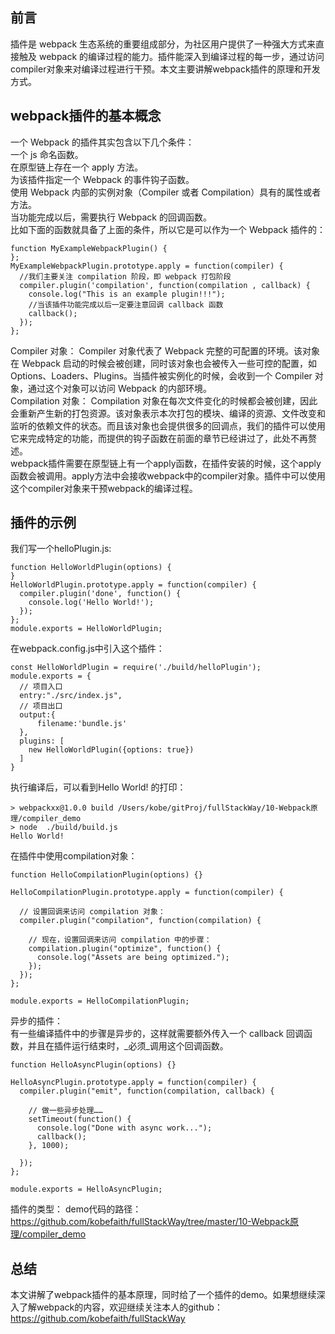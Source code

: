 ##	前言
插件是 webpack 生态系统的重要组成部分，为社区用户提供了一种强大方式来直接触及 webpack 的编译过程的能力。插件能深入到编译过程的每一步，通过访问compiler对象来对编译过程进行干预。本文主要讲解webpack插件的原理和开发方式。
## webpack插件的基本概念

一个 Webpack 的插件其实包含以下几个条件：  
一个 js 命名函数。  
在原型链上存在一个 apply 方法。  
为该插件指定一个 Webpack 的事件钩子函数。  
使用 Webpack 内部的实例对象（Compiler 或者 Compilation）具有的属性或者方法。  
当功能完成以后，需要执行 Webpack 的回调函数。  
比如下面的函数就具备了上面的条件，所以它是可以作为一个 Webpack 插件的：  

```
function MyExampleWebpackPlugin() {
};
MyExampleWebpackPlugin.prototype.apply = function(compiler) {
  //我们主要关注 compilation 阶段，即 webpack 打包阶段
  compiler.plugin('compilation', function(compilation , callback) {
    console.log("This is an example plugin!!!");
    //当该插件功能完成以后一定要注意回调 callback 函数
    callback();
  });
};
```
Compiler 对象： Compiler 对象代表了 Webpack 完整的可配置的环境。该对象在 Webpack 启动的时候会被创建，同时该对象也会被传入一些可控的配置，如 Options、Loaders、Plugins。当插件被实例化的时候，会收到一个 Compiler 对象，通过这个对象可以访问 Webpack 的内部环境。  
Compilation 对象： Compilation 对象在每次文件变化的时候都会被创建，因此会重新产生新的打包资源。该对象表示本次打包的模块、编译的资源、文件改变和监听的依赖文件的状态。而且该对象也会提供很多的回调点，我们的插件可以使用它来完成特定的功能，而提供的钩子函数在前面的章节已经讲过了，此处不再赘述。  
webpack插件需要在原型链上有一个apply函数，在插件安装的时候，这个apply函数会被调用。apply方法中会接收webpack中的compiler对象。插件中可以使用这个compiler对象来干预webpack的编译过程。 

## 插件的示例
我们写一个helloPlugin.js:

```
function HelloWorldPlugin(options) {
}
HelloWorldPlugin.prototype.apply = function(compiler) { 
  compiler.plugin('done', function() {
    console.log('Hello World!');
  });
};
module.exports = HelloWorldPlugin;
```
在webpack.config.js中引入这个插件：

```
const HelloWorldPlugin = require('./build/helloPlugin');
module.exports = { 
  // 项目入口
  entry:"./src/index.js",
  // 项目出口
  output:{
      filename:'bundle.js'
  },
  plugins: [
    new HelloWorldPlugin({options: true})
  ]
}
```
执行编译后，可以看到Hello World! 的打印：

```
> webpackxx@1.0.0 build /Users/kobe/gitProj/fullStackWay/10-Webpack原理/compiler_demo
> node  ./build/build.js
Hello World!
```
在插件中使用compilation对象：  

```
function HelloCompilationPlugin(options) {}

HelloCompilationPlugin.prototype.apply = function(compiler) {

  // 设置回调来访问 compilation 对象：
  compiler.plugin("compilation", function(compilation) {

    // 现在，设置回调来访问 compilation 中的步骤：
    compilation.plugin("optimize", function() {
      console.log("Assets are being optimized.");
    });
  });
};

module.exports = HelloCompilationPlugin;
```
异步的插件：  
有一些编译插件中的步骤是异步的，这样就需要额外传入一个 callback 回调函数，并且在插件运行结束时，_必须_调用这个回调函数。

```
function HelloAsyncPlugin(options) {}

HelloAsyncPlugin.prototype.apply = function(compiler) {
  compiler.plugin("emit", function(compilation, callback) {

    // 做一些异步处理……
    setTimeout(function() {
      console.log("Done with async work...");
      callback();
    }, 1000);

  });
};

module.exports = HelloAsyncPlugin;
```
插件的类型：
demo代码的路径：https://github.com/kobefaith/fullStackWay/tree/master/10-Webpack原理/compiler_demo
## 总结
本文讲解了webpack插件的基本原理，同时给了一个插件的demo。如果想继续深入了解webpack的内容，欢迎继续关注本人的github：https://github.com/kobefaith/fullStackWay
